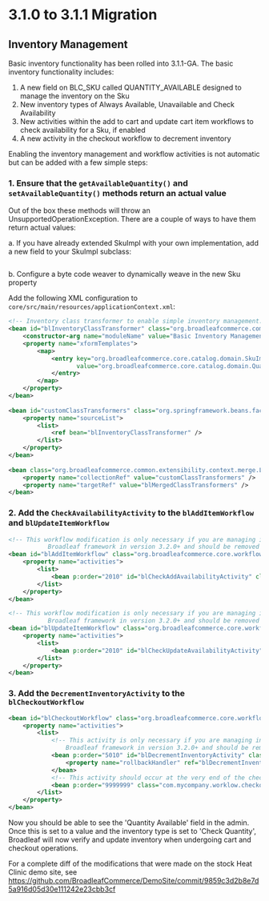 # 3.1.0 to 3.1.1 Migration

## Inventory Management
Basic inventory functionality has been rolled into 3.1.1-GA. The basic inventory functionality includes:

1. A new field on BLC_SKU called QUANTITY_AVAILABLE designed to manage the inventory on the Sku
2. New inventory types of Always Available, Unavailable and Check Availability
3. New activities within the add to cart and update cart item workflows to check availability for a Sku, if enabled
4. A new activity in the checkout workflow to decrement inventory

Enabling the inventory management and workflow activities is not automatic but can be added with a few simple steps:

### 1. Ensure that the `getAvailableQuantity()` and `setAvailableQuantity()` methods return an actual value

Out of the box these methods will throw an UnsupportedOperationException. There are a couple of ways to have them return actual values:

a. If you have already extended SkuImpl with your own implementation, add a new field to your SkuImpl subclass:

```java

```

b. Configure a byte code weaver to dynamically weave in the new Sku property

Add the following XML configuration to `core/src/main/resources/applicationContext.xml`:

```xml
<!-- Inventory class transformer to enable simple inventory management. This transformer should be removed in Broadleaf 3.2.0+ -->
<bean id="blInventoryClassTransformer" class="org.broadleafcommerce.common.extensibility.jpa.copy.DirectCopyClassTransformer">
    <constructor-arg name="moduleName" value="Basic Inventory Management" />
    <property name="xformTemplates">
        <map>
            <entry key="org.broadleafcommerce.core.catalog.domain.SkuImpl"
                   value="org.broadleafcommerce.core.catalog.domain.QuantityAvailableSkuTemplate">
            </entry>
        </map>
    </property>
</bean>
    
<bean id="customClassTransformers" class="org.springframework.beans.factory.config.ListFactoryBean">
    <property name="sourceList">
        <list>
            <ref bean="blInventoryClassTransformer" />
        </list>
    </property>
</bean>
    
<bean class="org.broadleafcommerce.common.extensibility.context.merge.LateStageMergeBeanPostProcessor">
    <property name="collectionRef" value="customClassTransformers" />
    <property name="targetRef" value="blMergedClassTransformers" />
</bean>
```

### 2. Add the `CheckAvailabilityActivity` to the `blAddItemWorkflow` and `blUpdateItemWorkflow`

```xml
<!-- This workflow modification is only necessary if you are managing inventory. This activity has been enabled in the core
           Broadleaf framework in version 3.2.0+ and should be removed if on that version -->
<bean id="blAddItemWorkflow" class="org.broadleafcommerce.core.workflow.SequenceProcessor">
    <property name="activities">
        <list>
            <bean p:order="2010" id="blCheckAddAvailabilityActivity" class="org.broadleafcommerce.core.order.service.workflow.CheckAvailabilityActivity"/>
        </list>
    </property>
</bean>

<!-- This workflow modification is only necessary if you are managing inventory. This activity has been enabled in the core
           Broadleaf framework in version 3.2.0+ and should be removed if on that version -->
<bean id="blUpdateItemWorkflow" class="org.broadleafcommerce.core.workflow.SequenceProcessor">
    <property name="activities">
        <list>
            <bean p:order="2010" id="blCheckUpdateAvailabilityActivity" class="org.broadleafcommerce.core.order.service.workflow.CheckAvailabilityActivity"/>
        </list>
    </property>
</bean>
```

### 3. Add the `DecrementInventoryActivity` to the `blCheckoutWorkflow`

```xml
<bean id="blCheckoutWorkflow" class="org.broadleafcommerce.core.workflow.SequenceProcessor">
    <property name="activities">
        <list>
            <!-- This activity is only necessary if you are managing inventory. This activity has been enabled in the core
                Broadleaf framework in version 3.2.0+ and should be removed if on that version -->
            <bean p:order="5010" id="blDecrementInventoryActivity" class="org.broadleafcommerce.core.checkout.service.workflow.DecrementInventoryActivity">
                <property name="rollbackHandler" ref="blDecrementInventoryRollbackHandler" />
            </bean>
            <!-- This activity should occur at the very end of the checkout workflow, after everything has been executed -->
            <bean p:order="9999999" class="com.mycompany.worklow.checkout.SendOrderConfirmationEmailActivity" />
        </list>
    </property>
</bean>
```

Now you should be able to see the 'Quantity Available' field in the admin. Once this is set to a value and the inventory type is set to 'Check Quantity', Broadleaf will now verify and update inventory when undergoing cart and checkout operations.

For a complete diff of the modifications that were made on the stock Heat Clinic demo site, see https://github.com/BroadleafCommerce/DemoSite/commit/9859c3d2b8e7d5a916d05d30e111242e23cbb3cf
